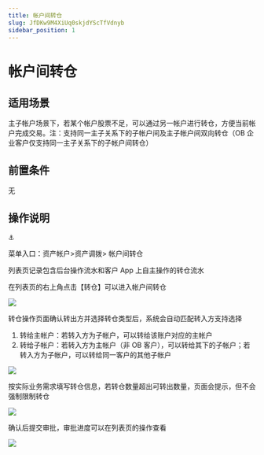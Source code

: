 ```yaml
---
title: 帐户间转仓
slug: JfDKw9M4XiUq0skjdYScTfVdnyb
sidebar_position: 1
---
```



# 帐户间转仓

## 适用场景

主子帐户场景下，若某个帐户股票不足，可以通过另一帐户进行转仓，方便当前帐户完成交易。​
注：支持同一主子关系下的子帐户间及主子帐户间双向转仓（OB 企业客户仅支持同一主子关系下的子帐户间转仓）

## 前置条件

无

## 操作说明

<div class="callout callout-bg-6 callout-border-6">
<div class='callout-emoji'>⚓</div>
<p>菜单入口：资产帐户&gt;资产调拨&gt; 帐户间转仓</p>
</div>

列表页记录包含后台操作流水和客户 App 上自主操作的转仓流水

在列表页的右上角点击【转仓】可以进入帐户间转仓

<img src="/assets/QGe8b1yh9oddXYxx9M6cWyt1n0c.png" src-width="3311" src-height="1078" align="center"/>

转仓操作页面确认转出方并选择转仓类型后，系统会自动匹配转入方支持选择​

1. 转给主帐户：若转入方为子帐户，可以转给该账户对应的主帐户​
2. 转给子帐户：若转入方为主帐户（非 OB 客户），可以转给其下的子帐户；若转入方为子帐户，可以转给同一客户的其他子帐户

<img src="/assets/Ac03bznFeo6u1IxzObIcapjwnth.png" src-width="3268" src-height="1724" align="center"/>

按实际业务需求填写转仓信息，若转仓数量超出可转出数量，页面会提示，但不会强制限制转仓

<img src="/assets/DGFTb71XxogqHNxJK3Ac8rgrnff.png" src-width="3340" src-height="1828" align="center"/>

确认后提交审批，审批进度可以在列表页的操作查看

<img src="/assets/DIGebVyiVonuQBxg480c7CZunrd.png" src-width="3130" src-height="618" align="center"/>

